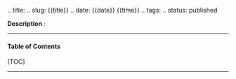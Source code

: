 .. title:
.. slug: {{title}}
.. date: {{date}} {{time}}
.. tags: 
.. status: published

**Description** : 

***
<!-- TEASER_END -->

<h4>Table of Contents</h4>
[TOC]

***